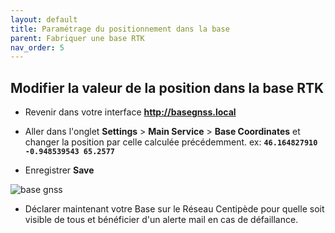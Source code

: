 ```yaml
---
layout: default
title: Paramétrage du positionnement dans la base
parent: Fabriquer une base RTK
nav_order: 5
---
```


## Modifier la valeur de la position dans la base RTK

* Revenir dans votre interface **http://basegnss.local**

* Aller dans l'onglet **Settings** > **Main Service** > **Base Coordinates** et changer la position par celle calculée précédemment. ex: **```46.164827910 -0.948539543 65.2577```**

* Enregistrer **Save** 


![base gnss](https://jancelin.github.io/docs-centipedeRTK/assets/images/basegnss/basegnss_position.png)

* Déclarer maintenant votre Base sur le Réseau Centipède pour quelle soit visible de tous et bénéficier d'un alerte mail en cas de défaillance.
